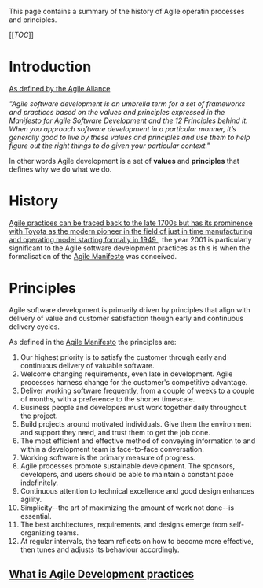 This page contains a summary of the history of Agile operatin processes and principles.

[[_TOC_]]


# Introduction
[As defined by the Agile Aliance](https://www.agilealliance.org/agile101/)

_"Agile software development is an umbrella term for a set of frameworks and practices based on the values and principles expressed in the Manifesto for Agile Software Development and the 12 Principles behind it. When you approach software development in a particular manner, it’s generally good to live by these values and principles and use them to help figure out the right things to do given your particular context."_

In other words Agile development is a set of **values** and **principles** that defines why we do what we do. 


# History

[Agile practices can be traced back to the late 1700s but has its prominence with Toyota as the modern pioneer in the field of just in time manufacturing and operating model starting formally in 1949 ](https://strategosinc.com/RESOURCES/04-Lean_History/Lean_History.htm), the year 2001 is particularly significant to the Agile software development practices as this is when the formalisation of the [Agile Manifesto](https://web.archive.org/web/20020806081355/http://agilemanifesto.org/) was conceived.

# Principles

Agile software development is primarily driven by principles that align with delivery of value and customer satisfaction though early and continuous delivery cycles.

As defined in the [Agile Manifesto](https://web.archive.org/web/20020806081355/http://agilemanifesto.org/) the principles are:
1. Our highest priority is to satisfy the customer
through early and continuous delivery
of valuable software.
1. Welcome changing requirements, even late in
development. Agile processes harness change for
the customer's competitive advantage.
1. Deliver working software frequently, from a
couple of weeks to a couple of months, with a
preference to the shorter timescale.
1. Business people and developers must work
together daily throughout the project.
1. Build projects around motivated individuals.
Give them the environment and support they need,
and trust them to get the job done.
1. The most efficient and effective method of
conveying information to and within a development
team is face-to-face conversation.
1. Working software is the primary measure of progress.
1. Agile processes promote sustainable development.
The sponsors, developers, and users should be able
to maintain a constant pace indefinitely.
1. Continuous attention to technical excellence
and good design enhances agility.
1. Simplicity--the art of maximizing the amount
of work not done--is essential.
1. The best architectures, requirements, and designs
emerge from self-organizing teams.
1. At regular intervals, the team reflects on how
to become more effective, then tunes and adjusts
its behaviour accordingly.



## [What is Agile Development practices](./An-Introduction-to-agile-development-practices/What-is-Agile-Development-practices.md)